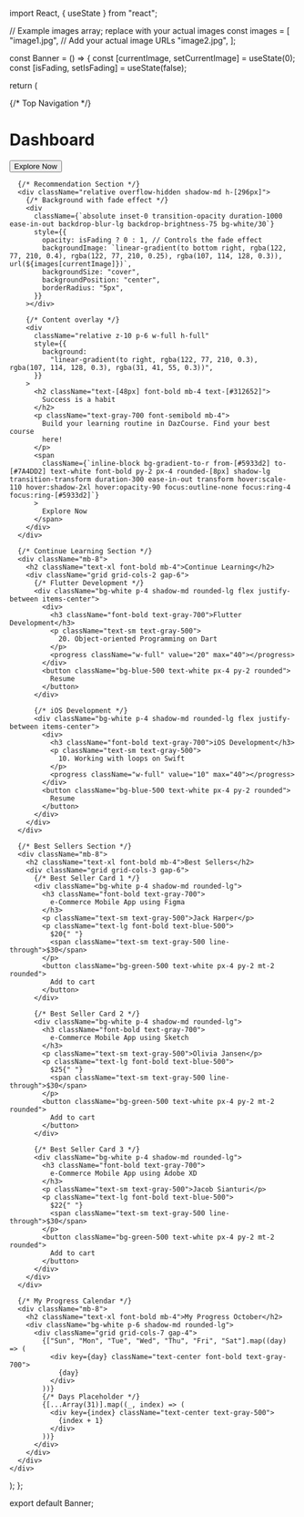 import React, { useState } from "react";

// Example images array; replace with your actual images
const images = [
  "image1.jpg", // Add your actual image URLs
  "image2.jpg",
];

const Banner = () => {
  const [currentImage, setCurrentImage] = useState(0);
  const [isFading, setIsFading] = useState(false);

  return (
    <div className="p-8 bg-gray-100 min-h-screen">
      {/* Top Navigation */}
      <div className="flex justify-between items-center mb-8">
        <h1 className="text-3xl font-bold">Dashboard</h1>
        <button className="bg-blue-500 hover:bg-blue-700 text-white font-bold py-2 px-4 rounded">
          Explore Now
        </button>
      </div>

      {/* Recommendation Section */}
      <div className="relative overflow-hidden shadow-md h-[296px]">
        {/* Background with fade effect */}
        <div
          className={`absolute inset-0 transition-opacity duration-1000 ease-in-out backdrop-blur-lg backdrop-brightness-75 bg-white/30`}
          style={{
            opacity: isFading ? 0 : 1, // Controls the fade effect
            backgroundImage: `linear-gradient(to bottom right, rgba(122, 77, 210, 0.4), rgba(122, 77, 210, 0.25), rgba(107, 114, 128, 0.3)), url(${images[currentImage]})`,
            backgroundSize: "cover",
            backgroundPosition: "center",
            borderRadius: "5px",
          }}
        ></div>

        {/* Content overlay */}
        <div
          className="relative z-10 p-6 w-full h-full"
          style={{
            background:
              "linear-gradient(to right, rgba(122, 77, 210, 0.3), rgba(107, 114, 128, 0.3), rgba(31, 41, 55, 0.3))",
          }}
        >
          <h2 className="text-[48px] font-bold mb-4 text-[#312652]">
            Success is a habit
          </h2>
          <p className="text-gray-700 font-semibold mb-4">
            Build your learning routine in DazCourse. Find your best course
            here!
          </p>
          <span
            className={`inline-block bg-gradient-to-r from-[#5933d2] to-[#7A4DD2] text-white font-bold py-2 px-4 rounded-[8px] shadow-lg transition-transform duration-300 ease-in-out transform hover:scale-110 hover:shadow-2xl hover:opacity-90 focus:outline-none focus:ring-4 focus:ring-[#5933d2]`}
          >
            Explore Now
          </span>
        </div>
      </div>

      {/* Continue Learning Section */}
      <div className="mb-8">
        <h2 className="text-xl font-bold mb-4">Continue Learning</h2>
        <div className="grid grid-cols-2 gap-6">
          {/* Flutter Development */}
          <div className="bg-white p-4 shadow-md rounded-lg flex justify-between items-center">
            <div>
              <h3 className="font-bold text-gray-700">Flutter Development</h3>
              <p className="text-sm text-gray-500">
                20. Object-oriented Programming on Dart
              </p>
              <progress className="w-full" value="20" max="40"></progress>
            </div>
            <button className="bg-blue-500 text-white px-4 py-2 rounded">
              Resume
            </button>
          </div>

          {/* iOS Development */}
          <div className="bg-white p-4 shadow-md rounded-lg flex justify-between items-center">
            <div>
              <h3 className="font-bold text-gray-700">iOS Development</h3>
              <p className="text-sm text-gray-500">
                10. Working with loops on Swift
              </p>
              <progress className="w-full" value="10" max="40"></progress>
            </div>
            <button className="bg-blue-500 text-white px-4 py-2 rounded">
              Resume
            </button>
          </div>
        </div>
      </div>

      {/* Best Sellers Section */}
      <div className="mb-8">
        <h2 className="text-xl font-bold mb-4">Best Sellers</h2>
        <div className="grid grid-cols-3 gap-6">
          {/* Best Seller Card 1 */}
          <div className="bg-white p-4 shadow-md rounded-lg">
            <h3 className="font-bold text-gray-700">
              e-Commerce Mobile App using Figma
            </h3>
            <p className="text-sm text-gray-500">Jack Harper</p>
            <p className="text-lg font-bold text-blue-500">
              $20{" "}
              <span className="text-sm text-gray-500 line-through">$30</span>
            </p>
            <button className="bg-green-500 text-white px-4 py-2 mt-2 rounded">
              Add to cart
            </button>
          </div>

          {/* Best Seller Card 2 */}
          <div className="bg-white p-4 shadow-md rounded-lg">
            <h3 className="font-bold text-gray-700">
              e-Commerce Mobile App using Sketch
            </h3>
            <p className="text-sm text-gray-500">Olivia Jansen</p>
            <p className="text-lg font-bold text-blue-500">
              $25{" "}
              <span className="text-sm text-gray-500 line-through">$30</span>
            </p>
            <button className="bg-green-500 text-white px-4 py-2 mt-2 rounded">
              Add to cart
            </button>
          </div>

          {/* Best Seller Card 3 */}
          <div className="bg-white p-4 shadow-md rounded-lg">
            <h3 className="font-bold text-gray-700">
              e-Commerce Mobile App using Adobe XD
            </h3>
            <p className="text-sm text-gray-500">Jacob Sianturi</p>
            <p className="text-lg font-bold text-blue-500">
              $22{" "}
              <span className="text-sm text-gray-500 line-through">$30</span>
            </p>
            <button className="bg-green-500 text-white px-4 py-2 mt-2 rounded">
              Add to cart
            </button>
          </div>
        </div>
      </div>

      {/* My Progress Calendar */}
      <div className="mb-8">
        <h2 className="text-xl font-bold mb-4">My Progress October</h2>
        <div className="bg-white p-6 shadow-md rounded-lg">
          <div className="grid grid-cols-7 gap-4">
            {["Sun", "Mon", "Tue", "Wed", "Thu", "Fri", "Sat"].map((day) => (
              <div key={day} className="text-center font-bold text-gray-700">
                {day}
              </div>
            ))}
            {/* Days Placeholder */}
            {[...Array(31)].map((_, index) => (
              <div key={index} className="text-center text-gray-500">
                {index + 1}
              </div>
            ))}
          </div>
        </div>
      </div>
    </div>
  );
};

export default Banner;
